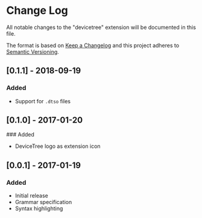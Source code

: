 # Change Log
All notable changes to the "devicetree" extension will be documented in this file.

The format is based on [Keep a Changelog](http://keepachangelog.com/)
and this project adheres to [Semantic Versioning](http://semver.org/).

## [0.1.1] - 2018-09-19
### Added
- Support for `.dtso` files

## [0.1.0] - 2017-01-20
### Added
- DeviceTree logo as extension icon

## [0.0.1] - 2017-01-19
### Added
- Initial release
- Grammar specification
- Syntax highlighting